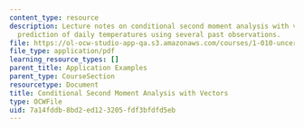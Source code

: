 ```yaml
---
content_type: resource
description: Lecture notes on conditional second moment analysis with vectors and
  prediction of daily temperatures using several past observations.
file: https://ol-ocw-studio-app-qa.s3.amazonaws.com/courses/1-010-uncertainty-in-engineering-fall-2008/7a14fddb8bd2ed123205fdf3bfdfd5eb_app_16.pdf
file_type: application/pdf
learning_resource_types: []
parent_title: Application Examples
parent_type: CourseSection
resourcetype: Document
title: Conditional Second Moment Analysis with Vectors
type: OCWFile
uid: 7a14fddb-8bd2-ed12-3205-fdf3bfdfd5eb
---
```

